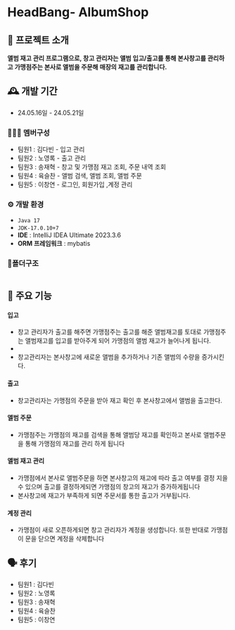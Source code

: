 # HeadBang- AlbumShop

## 🎼 프로젝트 소개
**앨범 재고 관리 프로그램으로, 창고 관리자는 앨범 입고/출고를 통해 본사창고를 관리하고 
가맹점주는 본사로 앨범을 주문해 매장의 재고를 관리합니다.** 
<br>

## 🕰️ 개발 기간
* 24.05.16일 - 24.05.21일

### 🧑‍🤝‍🧑 멤버구성
 - 팀원1 : 김다빈 - 입고 관리  
 - 팀원2 : 노영록 - 출고 관리 
 - 팀원3 : 송재혁 - 창고 및 가맹점 재고 조회, 주문 내역 조회  
 - 팀원4 : 육슬찬 - 앨범 검색, 앨범 조회, 앨범 주문  
 - 팀원5 : 이창연 - 로그인, 회원가입 ,계정 관리 

### ⚙️ 개발 환경
-  ``` Java 17 ```
- ``` JDK-17.0.10+7 ```
- **IDE** : IntelliJ IDEA Ultimate 2023.3.6
- **ORM 프레임워크** : mybatis
  
### 📂폴더구조
``` 

```    


## 📌 주요 기능
#### 입고
- 창고 관리자가 출고를 해주면 가맹점주는 출고를 해준 앨범재고를 토대로 가맹점주는 앨범재고를 입고를 받아주게 되어 가맹점의 앨범 재고가 늘어나게 됩니다.
- 
- 창고관리자는 본사창고에 새로운 앨범을 추가하거나 기존 앨범의 수량을 증가시킨다.

#### 출고 
- 창고관리자는 가맹점의 주문을 받아 재고 확인 후 본사창고에서 앨범을 출고한다.

#### 앨범 주문
- 가맹점주는 가맹점의 재고를 검색을 통해 앨범당 재고를 확인하고 본사로 앨범주문을 통해 가맹점의 재고를 관리 하게 됩니다

#### 앨범 재고 관리 
- 가맹점에서 본사로 앨범주문을 하면 본사창고의 재고에 따라 출고 여부를 결정 지을 수 있으며 출고를 결정하게되면 가맹점의 창고의 재고가 증가하게됩니다
- 본사창고에 재고가 부족하게 되면 주문서를 통한 출고가 거부됩니다.

####  계정 관리
- 가맹점이 새로 오픈하게되면 창고 관리자가 계정을 생성합니다. 또한 반대로 가맹점이 문을 닫으면 계정을 삭제합니다

## 🗣️ 후기 
 - 팀원1 : 김다빈 
 - 팀원2 : 노영록 
 - 팀원3 : 송재혁 
 - 팀원4 : 육슬찬 
 - 팀원5 : 이창연 
